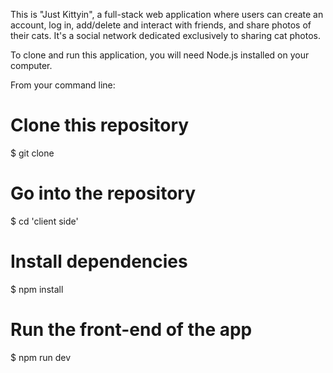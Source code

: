 This is "Just Kittyin", a full-stack web application where users can create an account, log in, add/delete and interact with friends, and share photos of their cats. It's a social network dedicated exclusively to sharing cat photos. 

To clone and run this application, you will need Node.js installed on your computer.

From your command line: 

# Clone this repository
$ git clone

# Go into the repository
$ cd 'client side'

# Install dependencies
$ npm install

# Run the front-end of the app
$ npm run dev